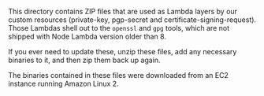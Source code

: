 This directory contains ZIP files that are used as Lambda layers by our custom resources
(private-key, pgp-secret and certificate-signing-request).
Those Lambdas shell out to the `openssl` and `gpg` tools,
which are not shipped with Node Lambda version older than 8.

If you ever need to update these,
unzip these files, add any necessary binaries to it,
and then zip them back up again.

The binaries contained in these files were downloaded from an EC2 instance
running Amazon Linux 2.
